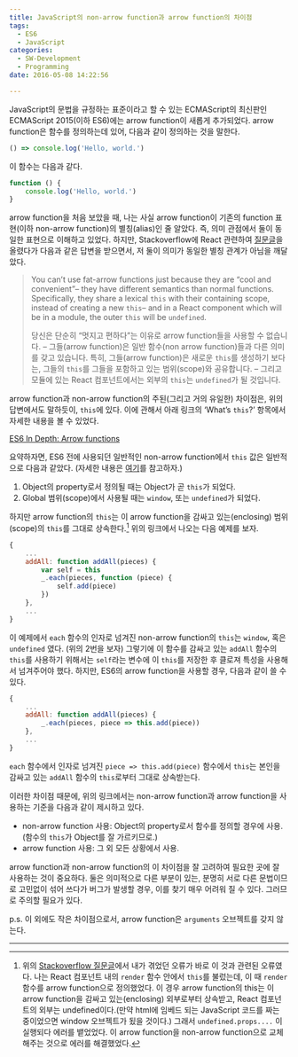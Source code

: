 ```yaml
---
title: JavaScript의 non-arrow function과 arrow function의 차이점
tags:
  - ES6
  - JavaScript
categories:
  - SW-Development
  - Programming
date: 2016-05-08 14:22:56

---
```


JavaScript의 문법을 규정하는 표준이라고 할 수 있는 ECMAScript의 최신판인 ECMAScript 2015(이하 ES6)에는 arrow function이 새롭게 추가되었다. arrow function은 함수를 정의하는데 있어, 다음과 같이 정의하는 것을 말한다.

```js
() => console.log('Hello, world.')
```

이 함수는 다음과 같다.

```js
function () {
    console.log('Hello, world.')
}
```

<!--more-->

arrow function을 처음 보았을 때, 나는 사실 arrow function이 기존의 function 표현(이하 non-arrow function)의 별칭(alias)인 줄 알았다. 즉, 의미 관점에서 둘이 동일한 표현으로 이해하고 있었다. 하지만, Stackoverflow에 React 관련하여 [질문글](http://stackoverflow.com/questions/36527253/why-is-this-undefined-when-i-bundled-the-jsx-file-react-js-using-babel-prese)을 올렸다가 다음과 같은 답변을 받으면서, 저 둘이 의미가 동일한 별칭 관계가 아님을 깨달았다.

> You can’t use fat-arrow functions just because they are “cool and convenient”– they have different semantics than normal functions. Specifically, they share a lexical `this` with their containing scope, instead of creating a new `this`– and in a React component which will be in a module, the outer `this` will be `undefined`.
> 
> 당신은 단순히 “멋지고 편하다”는 이유로 arrow function들을 사용할 수 없습니다. – 그들(arrow function)은 일반 함수(non arrow function)들과 다른 의미를 갖고 있습니다. 특히, 그들(arrow function)은 새로운 `this`를 생성하기 보다는, 그들의 `this`를 그들을 포함하고 있는 범위(scope)와 공유합니다. – 그리고 모듈에 있는 React 컴포넌트에서는 외부의 `this`는 `undefined`가 될 것입니다.

arrow function과 non-arrow function의 주된(그리고 거의 유일한) 차이점은, 위의 답변에서도 말하듯이, `this`에 있다. 이에 관해서 아래 링크의 ‘What’s `this`?’ 항목에서 자세한 내용을 볼 수 있었다.

[ES6 In Depth: Arrow functions](https://hacks.mozilla.org/2015/06/es6-in-depth-arrow-functions/)

요약하자면, ES6 전에 사용되던 일반적인 non-arrow function에서 `this` 값은 일반적으로 다음과 같았다. (자세한 내용은 [여기](http://stackoverflow.com/questions/3127429/how-does-the-this-keyword-work)를 참고하자.)

1.  Object의 property로서 정의될 때는 Object가 곧 `this`가 되었다.
2.  Global 범위(scope)에서 사용될 때는 `window`, 또는 `undefined`가 되었다.

하지만 arrow function의 `this`는 이 arrow function을 감싸고 있는(enclosing) 범위(scope)의 `this`를 그대로 상속한다.[^1] 위의 링크에서 나오는 다음 예제를 보자.

```js
{
    ...
    addAll: function addAll(pieces) {
        var self = this
        _.each(pieces, function (piece) {
            self.add(piece)
        })
    },
    ...
}
```

이 예제에서 `each` 함수의 인자로 넘겨진 non-arrow function의 `this`는 `window`, 혹은 `undefined` 였다. (위의 2번을 보자) 그렇기에 이 함수를 감싸고 있는 `addAll` 함수의 `this`를 사용하기 위해서는 `self`라는 변수에 이 `this`를 저장한 후 클로져 특성을 사용해서 넘겨주어야 했다. 하지만, ES6의 arrow function을 사용할 경우, 다음과 같이 쓸 수 있다.

```js
{
    ...
    addAll: function addAll(pieces) {
        _.each(pieces, piece => this.add(piece))
    },
    ...
}
```

`each` 함수에서 인자로 넘겨진 `piece => this.add(piece)` 함수에서 `this`는 본인을 감싸고 있는 `addAll` 함수의 `this`로부터 그대로 상속받는다.

이러한 차이점 때문에, 위의 링크에서는 non-arrow function과 arrow function을 사용하는 기준을 다음과 같이 제시하고 있다.

*   non-arrow function 사용: Object의 property로서 함수를 정의할 경우에 사용. (함수의 `this`가 Object를 잘 가르키므로.)
*   arrow function 사용: 그 외 모든 상황에서 사용.

arrow function과 non-arrow function의 이 차이점을 잘 고려하여 필요한 곳에 잘 사용하는 것이 중요하다. 둘은 의미적으로 다른 부분이 있는, 분명히 서로 다른 문법이므로 고민없이 섞어 쓰다가 버그가 발생할 경우, 이를 찾기 매우 어려워 질 수 있다. 그러므로 주의할 필요가 있다.

p.s. 이 외에도 작은 차이점으로서, arrow function은 `arguments` 오브젝트를 갖지 않는다.

* * *

[^1]: 위의 [Stackoverflow 질문글](http://stackoverflow.com/questions/36527253/why-is-this-undefined-when-i-bundled-the-jsx-file-react-js-using-babel-prese)에서 내가 겪었던 오류가 바로 이 것과 관련된 오류였다. 나는 React 컴포넌트 내의 `render` 함수 안에서 `this`를 불렀는데, 이 때 `render` 함수를 arrow function으로 정의했었다. 이 경우 arrow function의 this는 이 arrow function을 감싸고 있는(enclosing) 외부로부터 상속받고, React 컴포넌트의 외부는 undefined이다.(만약 html에 임베드 되는 JavaScript 코드를 짜는 중이었으면 window 오브젝트가 됬을 것이다.) 그래서 `undefined.props....` 이 실행되다 에러를 뱉었었다. 이 arrow function을 non-arrow function으로 교체해주는 것으로 에러를 해결했었다.